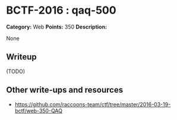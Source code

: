 # BCTF-2016 : qaq-500

**Category:** Web
**Points:** 350
**Description:**

None

## Writeup

(TODO)

## Other write-ups and resources

* https://github.com/raccoons-team/ctf/tree/master/2016-03-19-bctf/web-350-QAQ
